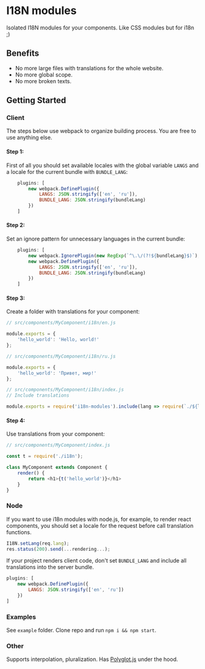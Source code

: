 # I18N modules

Isolated I18N modules for your components. Like CSS modules but for i18n ;)

## Benefits

* No more large files with translations for the whole website.
* No more global scope.
* No more broken texts.

## Getting Started

### Client

The steps below use webpack to organize building process. You are free to use anything else.

#### Step 1:

First of all you should set available locales with the global variable `LANGS` and a locale for the current bundle with `BUNDLE_LANG`:

```js
    plugins: [
        new webpack.DefinePlugin({
            LANGS: JSON.stringify(['en', 'ru']),
            BUNDLE_LANG: JSON.stringify(bundleLang)
        })
    ]
```

#### Step 2:

Set an ignore pattern for unnecessary languages in the current bundle:

```js
    plugins: [
        new webpack.IgnorePlugin(new RegExp(`^\.\/(?!${bundleLang}$)`), /i18n$/),
        new webpack.DefinePlugin({
            LANGS: JSON.stringify(['en', 'ru']),
            BUNDLE_LANG: JSON.stringify(bundleLang)
        })
    ]
```

#### Step 3:

Create a folder with translations for your component:

```js
// src/components/MyComponent/i18n/en.js

module.exports = {
    'hello_world': 'Hello, world!'
};
```

```js
// src/components/MyComponent/i18n/ru.js

module.exports = {
    'hello_world': 'Привет, мир!'
};
```

```js
// src/components/MyComponent/i18n/index.js
// Include translations

module.exports = require('i18n-modules').include(lang => require(`./${lang}`));
```

#### Step 4:

Use translations from your component:

```js
// src/components/MyComponent/index.js

const t = require('./i18n');

class MyComponent extends Component {
    render() {
        return <h1>{t('hello_world')}</h1>
    }
}
```

### Node

If you want to use i18n modules with node.js, for example, to render react components, you should set a locale for the request before call translation functions.

```js
I18N.setLang(req.lang);
res.status(200).send(...rendering...);
```

If your project renders client code, don't set `BUNDLE_LANG` and include all translations into the server bundle.

```js
plugins: [
    new webpack.DefinePlugin({
        LANGS: JSON.stringify(['en', 'ru'])
    })
]
```

### Examples

See `example` folder. Clone repo and run `npm i && npm start`.

### Other

Supports interpolation, pluralization. Has [Polyglot.js](https://www.npmjs.com/package/node-polyglot) under the hood.
